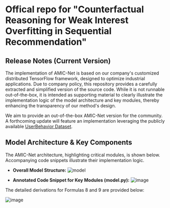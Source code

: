 # Offical repo for "Counterfactual Reasoning for Weak Interest Overfitting in Sequential Recommendation"

## Release Notes (Current Version)
The implementation of AMIC-Net is based on our company's customized distributed TensorFlow framework, designed to optimize industrial applications. Due to company policy, this repository provides a carefully extracted and simplified version of the source code. While it is not runnable out-of-the-box, it is intended as supporting material to clearly illustrate the implementation logic of the model architecture and key modules, thereby enhancing the transparency of our method's design.

We aim to provide an out-of-the-box AMIC-Net version for the community. A forthcoming update will feature an implementation leveraging the publicly available [UserBehavior Dataset](https://tianchi.aliyun.com/dataset/649).  

## Model Architecture & Key Components
The AMIC-Net architecture, highlighting critical modules, is shown below. Accompanying code snippets illustrate their implementation logic.

*   **Overall Model Structure:**
![model](https://github.com/user-attachments/assets/ee9a961e-f3bd-4a51-8cd3-83d72abcf13a)

*   **Annotated Code Snippet for Key Modules (model.py):**
![image](https://github.com/user-attachments/assets/275d21ce-ef2a-4428-87ad-71f23c66bf10)

The detailed derivations for Formulas 8 and 9 are provided below:

![image](https://github.com/user-attachments/assets/e1980d8e-62c6-4306-96ff-ff3b7efedc28)


